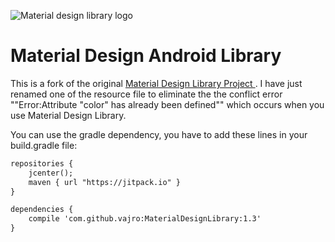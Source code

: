 ![Material design library logo](images/logo.png)

# Material Design Android Library

This is a fork of the original <a href="https://github.com/navasmdc/MaterialDesignLibrary"> Material Design Library Project </a>. I have just renamed one of the resource file to eliminate the the conflict error ""Error:Attribute "color" has already been defined"" which occurs when you use Material Design Library.


You can use the gradle dependency, you have to add these lines in your build.gradle file:

```xml
repositories {
    jcenter();
    maven { url "https://jitpack.io" }
}

dependencies {
    compile 'com.github.vajro:MaterialDesignLibrary:1.3'
}
```
